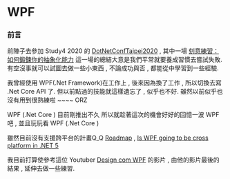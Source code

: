 # WPF
### 前言
前陣子去參加 Study4 2020 的 [DotNetConfTaipei2020](https://github.com/Study4/DotNetConfTaipei2020/tree/master/slides) , 
其中一場 [刻意練習：如何鍛鍊你的抽象化能力](https://github.com/Study4/DotNetConfTaipei2020/blob/master/slides/%E5%88%BB%E6%84%8F%E7%B7%B4%E7%BF%92%EF%BC%9A%E5%A6%82%E4%BD%95%E9%8D%9B%E9%8D%8A%E4%BD%A0%E7%9A%84%E6%8A%BD%E8%B1%A1%E5%8C%96%E8%83%BD%E5%8A%9B%20%231%20-%20Andrew%20Wu.pdf) 這一場的總結大意是我們平常就要養成習慣去嘗試失敗. 
有空沒事就可以試圖去做一些小東西 , 不論成功與否 , 都能從中學習到一些經驗.

我曾經使用 WPF(.Net Framework)在工作上 , 後來因為換了工作 , 所以切換去寫 .Net Core API 了.
但以前點過的技能就這樣遺忘了 , 似乎也不好.
雖然以前似乎也沒有用到很熟練啦 ~~~~ ORZ

WPF (.Net Core ) 目前剛推出不久
所以就趁著這次的機會好好的回憶一波 WPF 吧 , 並且玩玩看 WPF (.Net Core ) 

雖然目前沒有支援跨平台的計畫Q_Q
[Roadmap](https://github.com/dotnet/wpf/blob/master/roadmap.md) , 
[Is WPF going to be cross platform in .NET 5](https://www.reddit.com/r/dotnet/comments/bmq1py/is_wpf_going_to_be_cross_platform_in_net_5/)


我目前打算使參考這位 Youtuber [Design com WPF](https://www.youtube.com/c/DesigncomWPF/videos) 的影片 , 
由他的影片最後的結果 , 延伸去做一些練習.

